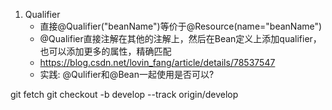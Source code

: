 1. Qualifier
	* 直接@Qualifier("beanName")等价于@Resource(name="beanName")
	* @Qualifier直接注解在其他的注解上，然后在Bean定义上添加qualifier，也可以添加更多的属性，精确匹配
	* https://blog.csdn.net/lovin_fang/article/details/78537547
	* 实践: @Qulifier和@Bean一起使用是否可以?


git fetch
git checkout -b develop --track origin/develop
